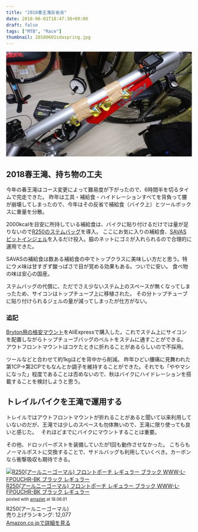 ```yaml
---
title: "2018春王滝反省会"
date: 2018-06-01T18:47:38+09:00
draft: false
tags: ["MTB", "Race"]
thumbnail: 20180601sdaspring.jpg
---
```

![image](20180601sdaspring.jpg)
## 2018春王滝、持ち物の工夫

今年の春王滝はコース変更によって難易度が下がったので、6時間半を切るタイムで完走できた。
昨年は工具・補給食・ハイドレーションすべてを背負って腰が崩壊してしまったので、今年はその反省で補給食（バイク上）とツールボックスに重量を分散。

2000kcalを目安に所持している補給食は、バイクに貼り付けるだけでは量が足りないので[R250のステムバッグ](https://amzn.to/2LNFMXe)を導入。
ここにお気に入りの補給食、[SAVAS ピットインジェル](https://amzn.to/2HaftqI)を入るだけ投入。脇のネットにゴミが入れられるので合理的に運用できた。

SAVASの補給食は数ある補給食の中でトップクラスに美味しい方だと思う。特にウメ味は甘すぎず酸っぱさで目が覚める効果もある。ついでに安い。
食べ物の味は安心の国産。


ステムバッグの代償に、ただでさえ少ないステム上のスペースが無くなってしまったため、サイコンはトップチューブ上に移植された。
その分トップチューブに貼り付けられるジェルの量が減ってしまったが仕方がない。

### 追記
[Bryton用の格安マウント](http://s.click.aliexpress.com/e/bCpA5B7S)をAliExpressで購入した。これでステム上にサイコンを配置しながらトップチューブバッグのベルトをステムに通すことができる。
アウトフロントマウントはコケたときに折れることがあるらしいので不採用。

ツールなどと合わせて約1kgほどを背中から削減。
昨年ひどい腰痛に見舞われた第1CP→第2CPでもなんとか調子を維持することができた。それでも「ややマシになった」程度であることは否めないので、秋はバイクにハイドレーションを搭載することを検討しようと思う。

## トレイルバイクを王滝で運用する

トレイルではアウトフロントマウントが折れることがあると聞いて以来利用していないのだが、王滝では少しのスペースも勿体無いので、王滝に限り使っても良いと感じた。　
それほどまでにバイクにマウントすることは重要。

その他、ドロッパーポストを装備していたが1回も動作させなかった。
こちらもノーマルポストに交換することで、サドルバッグも利用していくべき。カーボンなら衝撃吸収も期待できる。



<div class="amazlet-box" style="margin-bottom:0px;"><div class="amazlet-image" style="float:left;margin:0px 12px 1px 0px;"><a href="http://www.amazon.co.jp/exec/obidos/ASIN/B06XPW1TTN/gensobunya-22/ref=nosim/" name="amazletlink" target="_blank"><img src="https://images-fe.ssl-images-amazon.com/images/I/51GyGn9WlEL._SL160_.jpg" alt="R250(アールニーゴーマル) フロントポーチ レギュラー ブラック WWW-L-FPOUCHR-BK ブラック レギュラー" style="border: none;" /></a></div><div class="amazlet-info" style="line-height:120%; margin-bottom: 10px"><div class="amazlet-name" style="margin-bottom:10px;line-height:120%"><a href="http://www.amazon.co.jp/exec/obidos/ASIN/B06XPW1TTN/gensobunya-22/ref=nosim/" name="amazletlink" target="_blank">R250(アールニーゴーマル) フロントポーチ レギュラー ブラック WWW-L-FPOUCHR-BK ブラック レギュラー</a><div class="amazlet-powered-date" style="font-size:80%;margin-top:5px;line-height:120%">posted with <a href="http://www.amazlet.com/" title="amazlet" target="_blank">amazlet</a> at 18.06.01</div></div><div class="amazlet-detail">R250(アールニーゴーマル) <br />売り上げランキング: 12,077<br /></div><div class="amazlet-sub-info" style="float: left;"><div class="amazlet-link" style="margin-top: 5px"><a href="http://www.amazon.co.jp/exec/obidos/ASIN/B06XPW1TTN/gensobunya-22/ref=nosim/" name="amazletlink" target="_blank">Amazon.co.jpで詳細を見る</a></div></div></div><div class="amazlet-footer" style="clear: left"></div></div>


